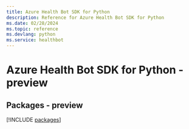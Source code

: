 ```yaml
---
title: Azure Health Bot SDK for Python
description: Reference for Azure Health Bot SDK for Python
ms.date: 02/28/2024
ms.topic: reference
ms.devlang: python
ms.service: healthbot
---
```

# Azure Health Bot SDK for Python - preview
## Packages - preview
[!INCLUDE [packages](health-bot-index.md)]